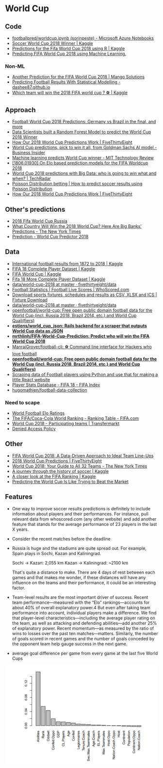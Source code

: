 # World Cup

## Code

* [footballpred/worldcup.ipynb \(sorinpeste\) - Microsoft Azure Notebooks](https://notebooks.azure.com/sorinpeste/libraries/footballpred/html/worldcup.ipynb)
* [Soccer World Cup 2018 Winner \| Kaggle](https://www.kaggle.com/agostontorok/soccer-world-cup-2018-winner)
* [Predictions for the Fifa World Cup 2018 using R \| Kaggle](https://www.kaggle.com/lekroll/predictions-for-the-fifa-world-cup-2018-using-r)
* [Predicting FIFA World Cup 2018 using Machine Learning.](https://blog.goodaudience.com/predicting-fifa-world-cup-2018-using-machine-learning-dc07ad8dd576)

### Non-ML

* [Another Prediction for the FIFA World Cup 2018 \| Mango Solutions](https://www.mango-solutions.com/blog/another-prediction-of-fifa-world-cup-2018)
* [Predicting Football Results With Statistical Modelling - dashee87.github.io](https://dashee87.github.io/football/python/predicting-football-results-with-statistical-modelling/)
* [Which team will win the 2018 FIFA world cup ? ⚽ \| Kaggle](https://www.kaggle.com/nathanlauga/which-team-will-win-the-2018-fifa-world-cup/notebook)

## Approach

* [Football World Cup 2018 Predictions: Germany vs Brazil in the final, and more](https://www.kdnuggets.com/2018/06/football-world-cup-predictions.html)
* [Data Scientists built a Random Forest Model to predict the World Cup 2018 Winner](https://www.analyticsvidhya.com/blog/2018/06/data-scientists-used-a-random-forest-model-to-predict-the-world-cup-2018-winner/)
* [How Our 2018 World Cup Predictions Work \| FiveThirtyEight](https://fivethirtyeight.com/features/how-our-2018-world-cup-predictions-work/)
* [World Cup predictions, pick to win it all, from Goldman Sachs AI model - Business Insider](http://www.businessinsider.com/world-cup-predictions-pick-to-win-it-all-goldman-sachs-ai-model-2018-6)
* [Machine learning predicts World Cup winner - MIT Technology Review](https://www.technologyreview.com/s/611397/machine-learning-predicts-world-cup-winner/)
* [\[1806.01930\] On Elo based prediction models for the FIFA Worldcup 2018](https://arxiv.org/abs/1806.01930)
* [World Cup 2018 predictions with Big Data: who is going to win what and when? \| TechRadar](https://www.techradar.com/news/world-cup-2018-predictions-with-big-data-who-is-going-to-win-what-and-when)
* [Poisson Distribution betting \| How to predict soccer results using Poisson Distribution](https://www.pinnacle.com/en/betting-articles/Soccer/how-to-calculate-poisson-distribution/MD62MLXUMKMXZ6A8)
* [How Our 2018 World Cup Predictions Work \| FiveThirtyEight](https://fivethirtyeight.com/features/how-our-2018-world-cup-predictions-work/)

## Other's predictions

* [2018 Fifa World Cup Russia](http://andrewyuan.github.io/FWC2018_prediction.html)
* [What Country Will Win the 2018 World Cup? Here Are Big Banks’ Predictions - The New York Times](https://www.nytimes.com/2018/06/12/business/dealbook/world-cup-goldman-banks.html)
* [Prediction - World Cup Predictor 2018](http://wc18predictor.com/prediction/)

## Data

* [International football results from 1872 to 2018 \| Kaggle](https://www.kaggle.com/martj42/international-football-results-from-1872-to-2017)
* [FIFA 18 Complete Player Dataset \| Kaggle](https://www.kaggle.com/thec03u5/fifa-18-demo-player-dataset)
* [FIFA World Cup \| Kaggle](https://www.kaggle.com/abecklas/fifa-world-cup)
* [Fifa 18 More Complete Player Dataset \| Kaggle](https://www.kaggle.com/kevinmh/fifa-18-more-complete-player-dataset)
* [data/world-cup-2018 at master · fivethirtyeight/data](https://github.com/fivethirtyeight/data/tree/master/world-cup-2018)
* [Football Statistics \| Football Live Scores \| WhoScored.com](https://www.whoscored.com/)
* [Download sports fixtures, schedules and results as CSV, XLSX and ICS \| Fixture Download](https://fixturedownload.com/)
* [data/world-cup-2018 at master · fivethirtyeight/data](https://github.com/fivethirtyeight/data/tree/master/world-cup-2018)
* [openfootball/world-cup: Free open public domain football data for the World Cup \(incl. Russia 2018, Brazil 2014, etc.\) and World Cup Quali\(fiers\)](https://github.com/openfootball/world-cup)
* [**estiens/world\_cup\_json: Rails backend for a scraper that outputs World Cup data as JSON**](https://github.com/estiens/world_cup_json)
* [**mrthlinh/FIFA-World-Cup-Prediction: Predict who will win the FIFA World Cup 2018**](https://github.com/mrthlinh/FIFA-World-Cup-Prediction)
* [ManrajGrover/football-cli: ⚽ Command line interface for Hackers who love football](https://github.com/ManrajGrover/football-cli)
* [**openfootball/world-cup: Free open public domain football data for the World Cup \(incl. Russia 2018, Brazil 2014, etc.\) and World Cup Quali\(fiers\)**](https://github.com/openfootball/world-cup)
* [Scraping data of Football players using Python and use that for making a little React website](https://medium.com/@rahul3103/scrapping-data-of-football-players-using-python-and-use-that-for-making-a-little-react-website-e389a3a687c0)
* [Player Stats Database - FIFA 18 - FIFA Index](https://www.fifaindex.com/players/top/)
* [hugomathien/football-data-collection](https://github.com/hugomathien/football-data-collection)

### Need to scape

* [World Football Elo Ratings](http://www.eloratings.net/)
* [The FIFA/Coca-Cola World Ranking - Ranking Table - FIFA.com](https://www.fifa.com/fifa-world-ranking/ranking-table/men/index.html)
* [World Cup 2018 - Participating teams \| Transfermarkt](https://www.transfermarkt.com/world-cup-2018/teilnehmer/pokalwettbewerb/WM18)
* [Denied Access Policy](https://www.oddschecker.com/football/world-cup/winner)

## Other

* [FIFA World Cup 2018: A Data-Driven Approach to Ideal Team Line-Ups](https://towardsdatascience.com/fifa-world-cup-2018-a-data-driven-approach-to-ideal-team-line-ups-93505cfe36f8)
* [2018 World Cup Predictions \| FiveThirtyEight](https://projects.fivethirtyeight.com/2018-world-cup-predictions/)
* [World Cup 2018: Your Guide to All 32 Teams - The New York Times](https://mobile.nytimes.com/2018/06/11/sports/world-cup-groups.html?action=click&module=RelatedCoverage&pgtype=Article&region=Footer)
* [A journey through the history of soccer \| Kaggle](https://www.kaggle.com/phjulien/a-journey-through-the-history-of-soccer)
* [A closer look at the FIFA Ranking \| Kaggle](https://www.kaggle.com/jonathanbouchet/a-closer-look-at-the-fifa-ranking)
* [Predicting the World Cup Is Like Trying to Beat the Market](https://www8.gsb.columbia.edu/articles/ideas-work/predicting-world-cup-trying-beat-market)

## Features

* One way to improve soccer results predictions is definitely to include information about players and their performances. For instance, pull relevant data from whoscored.com \(any other website\) and add another feature that stands for the average performance of 23 players in the last X years.
* Consider the recent matches before the deadline
* Russia is huge and the stadiums are quite spread out. For example, Spain plays in Sochi, Kazan and Kaliningrad.

  Sochi -&gt; Kazan: 2,055 km Kazan -&gt; Kaliningrad: ~2100 km

  That's quite a distance to make. There are 4 days of rest between each games and that makes me wonder, if these distances will have any influence on the teams and their performance, it could be an interesting factor.

* Team-level results are the most important driver of success. Recent team performance—measured with the “Elo” rankings—accounts for about 40% of overall explanatory power.4 But even after taking team performance into account, individual players make a difference. We find that player-level characteristics—including the average player rating on the team, as well as attacking and defending abilities—add another 25% of explanatory power. Recent momentum—as measured by the ratio of wins to losses over the past ten matches—matters. Similarly, the number of goals scored in recent games and the number of goals conceded by the opponent team help gauge success in the next game.
* average goal difference per game from every game at the last five World Cups



![](.gitbook/assets/image%20%2818%29.png)


